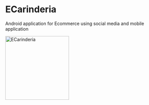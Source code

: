 # ECarinderia

Android application for Ecommerce using social media and mobile application

<img src='http://i.imgur.com/EaXyG.jpg' title='Ecarinderia' width='200px' alt='ECarinderia' />
